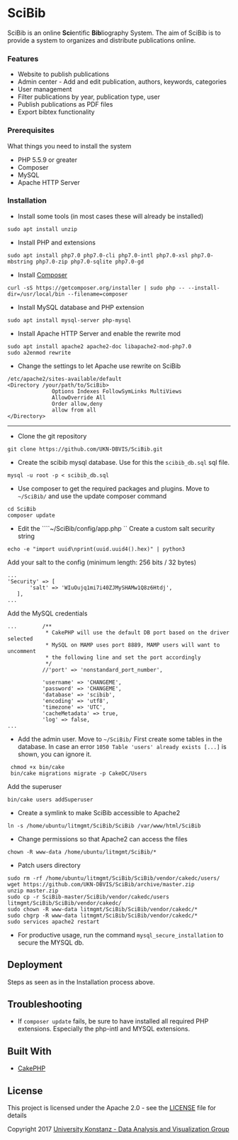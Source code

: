 # SciBib

SciBib is an online **Sci**entific **Bib**liography System. The aim of SciBib is to provide a system to organizes and distribute publications online. 

### Features

- Website to publish publications 
- Admin center - Add and edit publication, authors, keywords, categories 
- User management
- Filter publications by year, publication type, user 
- Publish publications as PDF files 
- Export bibtex functionality 

### Prerequisites

 What things you need to install the system

 - PHP 5.5.9 or greater 
 - Composer
 - MySQL 
 - Apache HTTP Server


### Installation

 - Install some tools (in most cases these will already be installed)
 ``` 
 sudo apt install unzip
 ```

 - Install PHP and extensions
 ```
sudo apt install php7.0 php7.0-cli php7.0-intl php7.0-xsl php7.0-mbstring php7.0-zip php7.0-sqlite php7.0-gd
```
 
 - Install [Composer](https://getcomposer.org/download/)
 ```
 curl -sS https://getcomposer.org/installer | sudo php -- --install-dir=/usr/local/bin --filename=composer
```

 - Install MySQL database and PHP extension
 ```
 sudo apt install mysql-server php-mysql
 ```
 
 - Install Apache HTTP Server and enable the rewrite mod
  ```
 sudo apt install apache2 apache2-doc libapache2-mod-php7.0
 sudo a2enmod rewrite
  ```
  
  - Change the settings to let Apache use rewrite on SciBib
  ```
 /etc/apache2/sites-available/default
 <Directory /your/path/to/SciBib>
                Options Indexes FollowSymLinks MultiViews
                AllowOverride All
                Order allow,deny
                allow from all
 </Directory>
 ```
  
----------

 - Clone the git repository
 ```
 git clone https://github.com/UKN-DBVIS/SciBib.git
 ```

 - Create the scibib mysql database. Use for this the ```scibib_db.sql``` sql file.
 ```
 mysql -u root -p < scibib_db.sql 
 ```

 - Use composer to get the required packages and plugins.
 Move to ```~/SciBib/``` and use the update composer command
 ```
 cd SciBib
 composer update
 ```

 - Edit the ````~/SciBib/config/app.php `` 
  Create a custom salt security string
 ```
 echo -e "import uuid\nprint(uuid.uuid4().hex)" | python3
 ```
 
 Add your salt to the config (minimum length: 256 bits / 32 bytes)
 ```
 ...
 'Security' => [
        'salt' => 'WIuOujq1mi7i40ZJMySHAMw1Q8z6Htdj',
    ],
 ...
 ```
Add the MySQL credentials
 ```
 ...        /**
             * CakePHP will use the default DB port based on the driver selected
             * MySQL on MAMP uses port 8889, MAMP users will want to uncomment
             * the following line and set the port accordingly
             */
            //'port' => 'nonstandard_port_number',
            
            'username' => 'CHANGEME',
            'password' => 'CHANGEME',
            'database' => 'scibib',
            'encoding' => 'utf8',
            'timezone' => 'UTC',
            'cacheMetadata' => true,
            'log' => false,
 ...
 ```
 - Add the admin user. Move to ``` ~/SciBib/ ``` 
First create some tables in the database. In case an error `1050 Table 'users' already exists [...]` is shown, you can ignore it.
```
 chmod +x bin/cake
 bin/cake migrations migrate -p CakeDC/Users
```


Add the superuser
```
bin/cake users addSuperuser
```

- Create a symlink to make SciBib accessible to Apache2
``` 
ln -s /home/ubuntu/litmgmt/SciBib/SciBib /var/www/html/SciBib
```

- Change permissions so that Apache2 can access the files
```
chown -R www-data /home/ubuntu/litmgmt/SciBib/*
```

- Patch users directory
``` 
sudo rm -rf /home/ubuntu/litmgmt/SciBib/SciBib/vendor/cakedc/users/
wget https://github.com/UKN-DBVIS/SciBib/archive/master.zip
unzip master.zip
sudo cp -r SciBib-master/SciBib/vendor/cakedc/users litmgmt/SciBib/SciBib/vendor/cakedc/
sudo chown -R www-data litmgmt/SciBib/SciBib/vendor/cakedc/*
sudo chgrp -R www-data litmgmt/SciBib/SciBib/vendor/cakedc/*
sudo services apache2 restart
```

- For productive usage, run the command `mysql_secure_installation` to secure the MYSQL db.

## Deployment

Steps as seen as in the Installation process above.

## Troubleshooting

- If ```composer update``` fails, be sure to have installed all required PHP extensions. 
  Especially the php-intl and MYSQL extensions. 


## Built With

* [CakePHP](https://github.com/cakephp/cakephp)


## License

This project is licensed under the Apache 2.0 - see the [LICENSE](LICENSE) file for details

Copyright 2017 [University Konstanz -  Data Analysis and Visualization Group](https://www.vis.uni-konstanz.de/)
